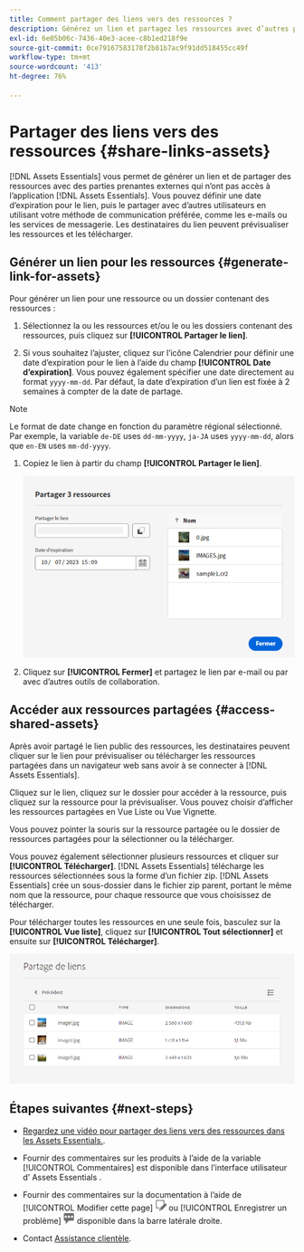 ```yaml
---
title: Comment partager des liens vers des ressources ?
description: Générez un lien et partagez les ressources avec d’autres personnes qui n’ont pas accès à l’application  [!DNL Assets Essentials] .
exl-id: 6e05b06c-7436-40e3-acee-c8b1ed218f9e
source-git-commit: 0ce79167583178f2b81b7ac9f91dd518455cc49f
workflow-type: tm+mt
source-wordcount: '413'
ht-degree: 76%

---
```


# Partager des liens vers des ressources {#share-links-assets}

[!DNL Assets Essentials] vous permet de générer un lien et de partager des ressources avec des parties prenantes externes qui n’ont pas accès à l’application [!DNL Assets Essentials]. Vous pouvez définir une date d’expiration pour le lien, puis le partager avec d’autres utilisateurs en utilisant votre méthode de communication préférée, comme les e-mails ou les services de messagerie. Les destinataires du lien peuvent prévisualiser les ressources et les télécharger.

## Générer un lien pour les ressources {#generate-link-for-assets}

Pour générer un lien pour une ressource ou un dossier contenant des ressources :

1. Sélectionnez la ou les ressources et/ou le ou les dossiers contenant des ressources, puis cliquez sur **[!UICONTROL Partager le lien]**.

1. Si vous souhaitez l’ajuster, cliquez sur l’icône Calendrier pour définir une date d’expiration pour le lien à l’aide du champ **[!UICONTROL Date d’expiration]**. Vous pouvez également spécifier une date directement au format `yyyy-mm-dd`. Par défaut, la date d’expiration d’un lien est fixée à 2 semaines à compter de la date de partage.

>[!NOTE]
> Le format de date change en fonction du paramètre régional sélectionné.
> Par exemple, la variable `de-DE` uses `dd-mm-yyyy`, `ja-JA` uses `yyyy-mm-dd`, alors que `en-EN` uses `mm-dd-yyyy`.
>

1. Copiez le lien à partir du champ **[!UICONTROL Partager le lien]**.

   ![Option pour recadrer et redresser](assets/share-asset-link.png)

1. Cliquez sur **[!UICONTROL Fermer]** et partagez le lien par e-mail ou par avec d’autres outils de collaboration.

## Accéder aux ressources partagées {#access-shared-assets}

Après avoir partagé le lien public des ressources, les destinataires peuvent cliquer sur le lien pour prévisualiser ou télécharger les ressources partagées dans un navigateur web sans avoir à se connecter à [!DNL Assets Essentials].

Cliquez sur le lien, cliquez sur le dossier pour accéder à la ressource, puis cliquez sur la ressource pour la prévisualiser. Vous pouvez choisir d’afficher les ressources partagées en Vue Liste ou Vue Vignette.

Vous pouvez pointer la souris sur la ressource partagée ou le dossier de ressources partagées pour la sélectionner ou la télécharger.

Vous pouvez également sélectionner plusieurs ressources et cliquer sur **[!UICONTROL Télécharger]**. [!DNL Assets Essentials] télécharge les ressources sélectionnées sous la forme d’un fichier zip. [!DNL Assets Essentials] crée un sous-dossier dans le fichier zip parent, portant le même nom que la ressource, pour chaque ressource que vous choisissez de télécharger.

Pour télécharger toutes les ressources en une seule fois, basculez sur la **[!UICONTROL Vue liste]**, cliquez sur **[!UICONTROL Tout sélectionner]** et ensuite sur **[!UICONTROL Télécharger]**.

![Aperçu des ressources partagées](assets/preview-shared-assets.png)

## Étapes suivantes {#next-steps}

* [Regardez une vidéo pour partager des liens vers des ressources dans les Assets Essentials.](https://experienceleague.adobe.com/docs/experience-manager-learn/assets-essentials/basics/link-sharing.html?lang=fr).

* Fournir des commentaires sur les produits à l’aide de la variable [!UICONTROL Commentaires] est disponible dans l’interface utilisateur d’ Assets Essentials .

* Fournir des commentaires sur la documentation à l’aide de [!UICONTROL Modifier cette page] ![modifier la page ;](assets/do-not-localize/edit-page.png) ou [!UICONTROL Enregistrer un problème] ![Création d’un problème GitHub](assets/do-not-localize/github-issue.png) disponible dans la barre latérale droite.

* Contact [Assistance clientèle](https://experienceleague.adobe.com/?support-solution=General&amp;lang=fr#support).
